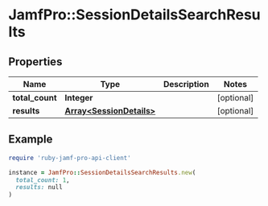 # JamfPro::SessionDetailsSearchResults

## Properties

| Name | Type | Description | Notes |
| ---- | ---- | ----------- | ----- |
| **total_count** | **Integer** |  | [optional] |
| **results** | [**Array&lt;SessionDetails&gt;**](SessionDetails.md) |  | [optional] |

## Example

```ruby
require 'ruby-jamf-pro-api-client'

instance = JamfPro::SessionDetailsSearchResults.new(
  total_count: 1,
  results: null
)
```


